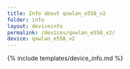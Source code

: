 ```yaml
---
title: Info about qxwlan_e558_v2
folder: info
layout: deviceinfo
permalink: /devices/qxwlan_e558_v2/
device: qxwlan_e558_v2
---
```

{% include templates/device_info.md %}
